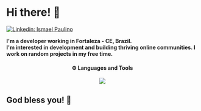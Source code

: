 # Hi there! :wave:
 
[![Linkedin: Ismael Paulino](https://img.shields.io/badge/-ismael-blue?style=flat-square&logo=Linkedin&logoColor=white&link=https://www.linkedin.com/in/ismael-paulino-855b321a2/)](https://www.linkedin.com/in/ismael-paulino-855b321a2/)
 
**I'm a developer working in Fortaleza - CE, Brazil.** 
<br />
**I'm interested in development and building thriving online communities. I work on random projects in my free time.**
<br />
<h4 align="center">
    ⚙️ Languages and Tools
</h4>
 
<p align="center">
<img src="https://skillicons.dev/icons?i=html,css,js,nestjs,nodejs,react,nextjs,ts,php,vscode&theme=dark" />
</p>
 
## God bless you! :pray:
